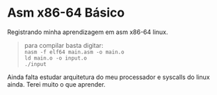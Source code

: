 # Asm x86-64 Básico
Registrando minha aprendizagem em asm x86-64 linux.

>para compilar basta digitar:<br/>
``nasm -f elf64 main.asm -o main.o``<br/>
``ld main.o -o input.o``<br/>
``./input``

Ainda falta estudar arquitetura do meu processador e syscalls do linux ainda.
Terei muito o que aprender.
